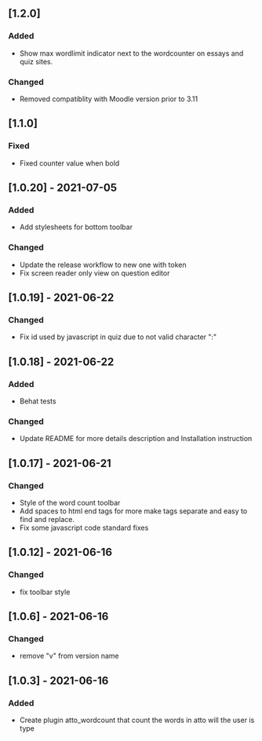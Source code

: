 ## [1.2.0]
### Added
- Show max wordlimit indicator next to the wordcounter on essays and quiz sites.
### Changed
- Removed compatiblity with Moodle version prior to 3.11

## [1.1.0]
### Fixed
- Fixed counter value when bold

## [1.0.20] - 2021-07-05
### Added
- Add stylesheets for bottom toolbar

### Changed
- Update the release workflow to new one with token
- Fix screen reader only view on question editor

## [1.0.19] - 2021-06-22
### Changed
- Fix id used by javascript in quiz due to not valid character ":"

## [1.0.18] - 2021-06-22
### Added
- Behat tests
### Changed
- Update README for more details description and Installation instruction

## [1.0.17] - 2021-06-21
### Changed
- Style of the word count toolbar
- Add spaces to html end tags for more make tags separate and easy to find and replace.
- Fix some javascript code standard fixes

## [1.0.12] - 2021-06-16
### Changed
- fix toolbar style

## [1.0.6] - 2021-06-16
### Changed
- remove "v" from version name

## [1.0.3] - 2021-06-16
### Added
- Create plugin atto_wordcount that count the words in atto will the user is type
